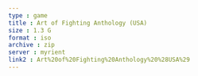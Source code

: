```yaml
---
type : game
title : Art of Fighting Anthology (USA)
size : 1.3 G
format : iso
archive : zip
server : myrient
link2 : Art%20of%20Fighting%20Anthology%20%28USA%29
---
```

